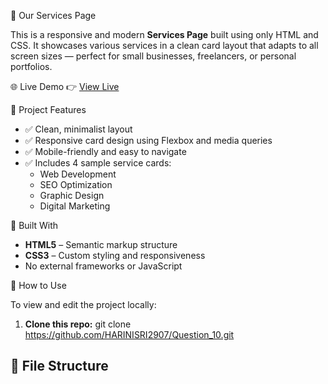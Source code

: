 💼 Our Services Page

This is a responsive and modern **Services Page** built using only HTML and CSS. It showcases various services in a clean card layout that adapts to all screen sizes — perfect for small businesses, freelancers, or personal portfolios.

🌐 Live Demo
👉 [View Live](https://HARINISRI2907.github.io/Question_10)  

🧾 Project Features

- ✅ Clean, minimalist layout
- ✅ Responsive card design using Flexbox and media queries
- ✅ Mobile-friendly and easy to navigate
- ✅ Includes 4 sample service cards:
  - Web Development
  - SEO Optimization
  - Graphic Design
  - Digital Marketing

🧰 Built With

- **HTML5** – Semantic markup structure
- **CSS3** – Custom styling and responsiveness
- No external frameworks or JavaScript


🚀 How to Use

To view and edit the project locally:

1. **Clone this repo:**
   git clone https://github.com/HARINISRI2907/Question_10.git


## 📁 File Structure

